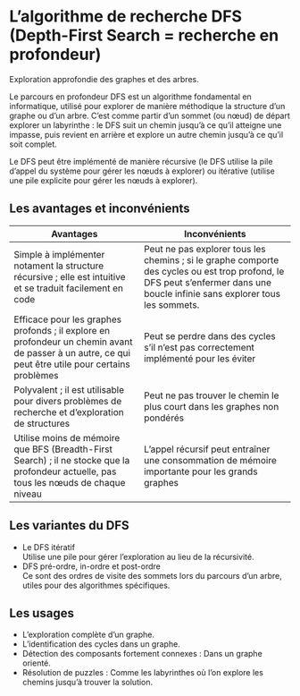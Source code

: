 # **L’algorithme de recherche DFS (Depth-First Search = recherche en profondeur)**

Exploration approfondie des graphes et des arbres.

Le parcours en profondeur DFS est un algorithme fondamental en informatique, utilisé pour explorer de manière méthodique la structure d’un graphe ou d’un arbre. C’est comme partir d’un sommet (ou nœud) de départ explorer un labyrinthe : le DFS suit un chemin jusqu’à ce qu’il atteigne une impasse, puis revient en arrière et explore un autre chemin jusqu’à ce qu’il soit complet.

Le DFS peut être implémenté de manière récursive (le DFS utilise la pile d’appel du système pour gérer les nœuds à explorer) ou itérative (utilise une pile explicite pour gérer les nœuds à explorer).
## **Les avantages et inconvénients**
Avantages | Inconvénients
---|---
Simple à implémenter notament la structure récursive ; elle est intuitive et se traduit facilement en code | Peut ne pas explorer tous les chemins ; si le graphe comporte des cycles ou est trop profond, le DFS peut s’enfermer dans une boucle infinie sans explorer tous les sommets.
Efficace pour les graphes profonds  ; il explore en profondeur un chemin avant de passer à un autre, ce qui peut être utile pour certains problèmes | Peut se perdre dans des cycles s’il n’est pas correctement implémenté pour les éviter
Polyvalent ; il est utilisable pour divers problèmes de recherche et d’exploration de structures | Peut ne pas trouver le chemin le plus court dans les graphes non pondérés
Utilise moins de mémoire que BFS (Breadth-First Search) ; il ne stocke que la profondeur actuelle, pas tous les nœuds de chaque niveau | L’appel récursif peut entraîner une consommation de mémoire importante pour les grands graphes
## **Les variantes du DFS**
* Le DFS itératif  
  Utilise une pile pour gérer l’exploration au lieu de la récursivité.
* DFS pré-ordre, in-ordre et post-ordre  
  Ce sont des ordres de visite des sommets lors du parcours d’un arbre, utiles pour des algorithmes spécifiques.
## **Les usages**
* L’exploration complète d’un graphe.
* L’identification des cycles dans un graphe.
* Détection des composants fortement connexes : Dans un graphe orienté.
* Résolution de puzzles : Comme les labyrinthes où l’on explore les chemins jusqu’à trouver la solution.
<!-- ## **Utilisation en IA**
1. Recherche en graphe  
   * Cheminement et planification  
     Trouver des chemins optimaux ou acceptables dans des graphes, crucial pour la navigation robotique, la planification de trajets ou la recherche d’informations dans des bases de connaissances complexes.
     * Recherche de chemain :
       * Labyrintes ;
       * Le jeu des huit (8-puzzle) ;
       * Rubik’s cube ;
       * Et cætera.
     * Jeux de stratégie :
       * Les échecs ;
       * Le go ;
       * Et cætera.
     * Planification et prise de décision :
       * Arbres de décision ;
       * La planification des tâches.
   * Détection de communautés et analyse de réseaux sociaux  
     Identification des groupes d’individus interconnectés dans les réseaux sociaux ; utile pour le marketing ciblé, l’analyse de l’opinion publique ou la propagation d’informations.
   * Problèmes de satisfaction de contraintes (CSP)
     * Problèmes de satisfaction de contraintes  
       DFS est utilisé pour explorer l’espace des solutions possibles en assignant des valeurs aux variables et en vérifiant les contraintes (le Sudoku ou le problème des N-queens…).
   * Algorithmes de recherche et optimisation
     * Recherche heuristique  
       DFS est une composante de nombreux algorithmes de recherche heuristique, et est souvent combiné avec d’autres techniques pour améliorer l’efficacité, comme dans les algorithmes de recherche en profondeur itérative (IDA*).
     * Optimisation combinatoire  
       Utilisé dans des algorithmes pour des problèmes de combinatoire pour explorer toutes les combinaisons possibles, (le problème du voyageur de commerce (TSP)). -->